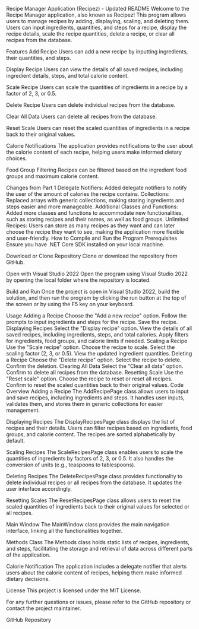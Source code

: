 Recipe Manager Application (Recipez) - Updated README
Welcome to the Recipe Manager application, also known as Recipez! This program allows users to manage recipes by adding, displaying, scaling, and deleting them. Users can input ingredients, quantities, and steps for a recipe, display the recipe details, scale the recipe quantities, delete a recipe, or clear all recipes from the database.

Features
Add Recipe
Users can add a new recipe by inputting ingredients, their quantities, and steps.

Display Recipe
Users can view the details of all saved recipes, including ingredient details, steps, and total calorie content.

Scale Recipe
Users can scale the quantities of ingredients in a recipe by a factor of 2, 3, or 0.5.

Delete Recipe
Users can delete individual recipes from the database.

Clear All Data
Users can delete all recipes from the database.

Reset Scale
Users can reset the scaled quantities of ingredients in a recipe back to their original values.

Calorie Notifications
The application provides notifications to the user about the calorie content of each recipe, helping users make informed dietary choices.

Food Group Filtering
Recipes can be filtered based on the ingredient food groups and maximum calorie content.

Changes from Part 1
Delegate Notifiers: Added delegate notifiers to notify the user of the amount of calories the recipe contains.
Collections: Replaced arrays with generic collections, making storing ingredients and steps easier and more manageable.
Additional Classes and Functions: Added more classes and functions to accommodate new functionalities, such as storing recipes and their names, as well as food groups.
Unlimited Recipes: Users can store as many recipes as they want and can later choose the recipe they want to see, making the application more flexible and user-friendly.
How to Compile and Run the Program
Prerequisites
Ensure you have .NET Core SDK installed on your local machine.

Download or Clone Repository
Clone or download the repository from GitHub.

Open with Visual Studio 2022
Open the program using Visual Studio 2022 by opening the local folder where the repository is located.

Build and Run
Once the project is open in Visual Studio 2022, build the solution, and then run the program by clicking the run button at the top of the screen or by using the F5 key on your keyboard.

Usage
Adding a Recipe
Choose the "Add a new recipe" option.
Follow the prompts to input ingredients and steps for the recipe.
Save the recipe.
Displaying Recipes
Select the "Display recipe" option.
View the details of all saved recipes, including ingredients, steps, and total calories.
Apply filters for ingredients, food groups, and calorie limits if needed.
Scaling a Recipe
Use the "Scale recipe" option.
Choose the recipe to scale.
Select the scaling factor (2, 3, or 0.5).
View the updated ingredient quantities.
Deleting a Recipe
Choose the "Delete recipe" option.
Select the recipe to delete.
Confirm the deletion.
Clearing All Data
Select the "Clear all data" option.
Confirm to delete all recipes from the database.
Resetting Scale
Use the "Reset scale" option.
Choose the recipe to reset or reset all recipes.
Confirm to reset the scaled quantities back to their original values.
Code Overview
Adding a Recipe
The AddRecipePage class allows users to input and save recipes, including ingredients and steps. It handles user inputs, validates them, and stores them in generic collections for easier management.

Displaying Recipes
The DisplayRecipesPage class displays the list of recipes and their details. Users can filter recipes based on ingredients, food groups, and calorie content. The recipes are sorted alphabetically by default.

Scaling Recipes
The ScaleRecipesPage class enables users to scale the quantities of ingredients by factors of 2, 3, or 0.5. It also handles the conversion of units (e.g., teaspoons to tablespoons).

Deleting Recipes
The DeleteRecipesPage class provides functionality to delete individual recipes or all recipes from the database. It updates the user interface accordingly.

Resetting Scales
The ResetRecipesPage class allows users to reset the scaled quantities of ingredients back to their original values for selected or all recipes.

Main Window
The MainWindow class provides the main navigation interface, linking all the functionalities together.

Methods Class
The Methods class holds static lists of recipes, ingredients, and steps, facilitating the storage and retrieval of data across different parts of the application.

Calorie Notification
The application includes a delegate notifier that alerts users about the calorie content of recipes, helping them make informed dietary decisions.

License
This project is licensed under the MIT License.

For any further questions or issues, please refer to the GitHub repository or contact the project maintainer.

GitHub Repository